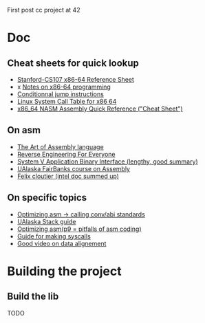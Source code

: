 First post cc project at 42

# Doc

## Cheat sheets for quick lookup

- [Stanford-CS107 x86-64 Reference Sheet](https://web.stanford.edu/class/archive/cs/cs107/cs107.1252/resources/x86-64-reference.pdf)
- x [Notes on x86-64 programming](https://usr.lmf.cnrs.fr/~jcf/ens/compil/x86-64.pdf)
- [Conditionnal jump instructions](https://www.philadelphia.edu.jo/academics/qhamarsheh/uploads/Lecture%2018%20Conditional%20Jumps%20Instructions.pdf)
- [Linux System Call Table for x86 64](https://blog.rchapman.org/posts/Linux_System_Call_Table_for_x86_64/)
- [x86_64 NASM Assembly Quick Reference ("Cheat Sheet")](https://www.cs.uaf.edu/2017/fall/cs301/reference/x86_64.html)

## On asm

- [The Art of Assembly language](https://www.ic.unicamp.br/~pannain/mc404/aulas/pdfs/Art%20Of%20Intel%20x86%20Assembly.pdf)
- [Reverse Engineering For Everyone](https://0xinfection.github.io/reversing/reversing-for-everyone.pdf)
- [System V Application Binary Interface (lengthy, good summary)](https://refspecs.linuxbase.org/elf/x86_64-abi-0.99.pdf)
- [UAlaska FairBanks course on Assembly](https://www.cs.uaf.edu/2010/fall/cs301/)
- [Felix cloutier (intel doc summed up)](https://www.felixcloutier.com/x86/index.html)


## On specific topics

- [Optimizing asm -> calling conv/abi standards](https://www.agner.org/optimize/optimizing_assembly.pdf#%5B%7B%22num%22%3A53%2C%22gen%22%3A0%7D%2C%7B%22name%22%3A%22XYZ%22%7D%2C87%2C158%2C0%5D)
- [UAlaska Stack guide](https://www.cs.uaf.edu/2010/fall/cs301/lecture/10_06_the_stack.html)
- [Optimizing asm(p9 = pitfalls of asm coding)](https://www.agner.org/optimize/optimizing_assembly.pdf)
- [Guide for making syscalls](https://en.wikibooks.org/wiki/X86_Assembly/Interfacing_with_Linux)
- [Good video on data alignement](https://www.youtube.com/watch?v=OKjOZBaKlOc)


# Building the project

## Build the lib

TODO
